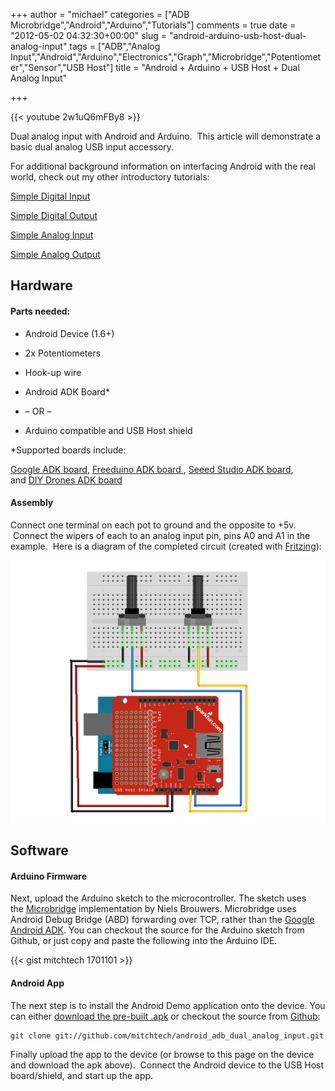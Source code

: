 +++
author = "michael"
categories = ["ADB Microbridge","Android","Arduino","Tutorials"]
comments = true
date = "2012-05-02 04:32:30+00:00"
slug = "android-arduino-usb-host-dual-analog-input"
tags = ["ADB","Analog Input","Android","Arduino","Electronics","Graph","Microbridge","Potentiometer","Sensor","USB Host"]
title = "Android + Arduino + USB Host + Dual Analog Input"

+++

{{< youtube 2w1uQ6mFBy8 >}}

Dual analog input with Android and Arduino.  This article will demonstrate a basic dual analog USB input accessory.

For additional background information on interfacing Android with the real world, check out my other introductory tutorials:

[Simple Digital Input](http://mitchtech.net/android-arduino-usb-host-simple-digital-input/)

[Simple Digital Output](http://mitchtech.net/android-arduino-usb-host-simple-digital-output/)

[Simple Analog Input](http://mitchtech.net/android-arduino-usb-host-simple-analog-input/)

[Simple Analog Output](http://mitchtech.net/android-arduino-usb-host-simple-analog-output/)

## Hardware

#### Parts needed:

  * Android Device (1.6+)

  * 2x Potentiometers

  * Hook-up wire

  * Android ADK Board*

  * – OR –

  * Arduino compatible and USB Host shield

*Supported boards include:

[Google ADK board](http://www.rt-net.jp/shop/index.php?main_page=product_info&cPath=3_4&products_id=1), [Freeduino ADK board ](http://shop.moderndevice.com/products/freeduino-usb-host-board), [Seeed Studio ADK board](http://www.seeedstudio.com/depot/seeeduino-adk-main-board-p-846.html), and [DIY Drones ADK board](https://store.diydrones.com/ProductDetails.asp?ProductCode=BR-PhoneDrone)

#### Assembly

Connect one terminal on each pot to ground and the opposite to +5v.  Connect the wipers of each to an analog input pin, pins A0 and A1 in the example.  Here is a diagram of the completed circuit (created with [Fritzing](http://fritzing.org/)):

![adb_dual_analog_input](/img/adb_dual_analog_input.png)

## Software

#### Arduino Firmware

Next, upload the Arduino sketch to the microcontroller. The sketch uses the [Microbridge](http://code.google.com/p/microbridge/) implementation by Niels Brouwers. Microbridge uses Android Debug Bridge (ABD) forwarding over TCP, rather than the [Google Android ADK](http://developer.android.com/guide/topics/usb/adk.html). You can checkout the source for the Arduino sketch from Github, or just copy and paste the following into the Arduino IDE.

{{< gist mitchtech 1701101 >}}

#### Android App

The next step is to install the Android Demo application onto the device. You can either [download the pre-built .apk](http://mitch-tech.appspot.com/adb/AdbDualAnalogInput.apk) or checkout the source from [Github](https://github.com/mitchtech/android_adb_dual_analog_input):

```
git clone git://github.com/mitchtech/android_adb_dual_analog_input.git
```

Finally upload the app to the device (or browse to this page on the device and download the apk above).  Connect the Android device to the USB Host board/shield, and start up the app.

